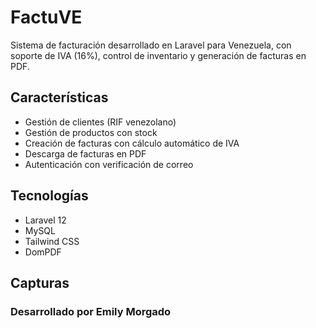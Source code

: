 # FactuVE

Sistema de facturación desarrollado en Laravel para Venezuela, con soporte de IVA (16%), control de inventario y generación de facturas en PDF.

## Características
- Gestión de clientes (RIF venezolano)
- Gestión de productos con stock
- Creación de facturas con cálculo automático de IVA
- Descarga de facturas en PDF
- Autenticación con verificación de correo

## Tecnologías
- Laravel 12
- MySQL
- Tailwind CSS
- DomPDF

## Capturas

### Desarrollado por Emily Morgado
